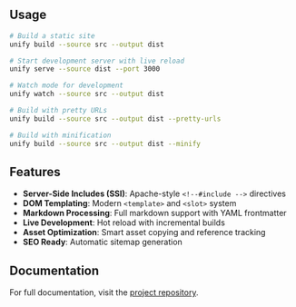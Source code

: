 ## Usage

```bash
# Build a static site
unify build --source src --output dist

# Start development server with live reload
unify serve --source dist --port 3000

# Watch mode for development
unify watch --source src --output dist

# Build with pretty URLs
unify build --source src --output dist --pretty-urls

# Build with minification
unify build --source src --output dist --minify
```

## Features

- **Server-Side Includes (SSI)**: Apache-style `<!--#include -->` directives
- **DOM Templating**: Modern `<template>` and `<slot>` system
- **Markdown Processing**: Full markdown support with YAML frontmatter
- **Live Development**: Hot reload with incremental builds
- **Asset Optimization**: Smart asset copying and reference tracking
- **SEO Ready**: Automatic sitemap generation

## Documentation

For full documentation, visit the [project repository](https://github.com/fwdslsh/unify).
